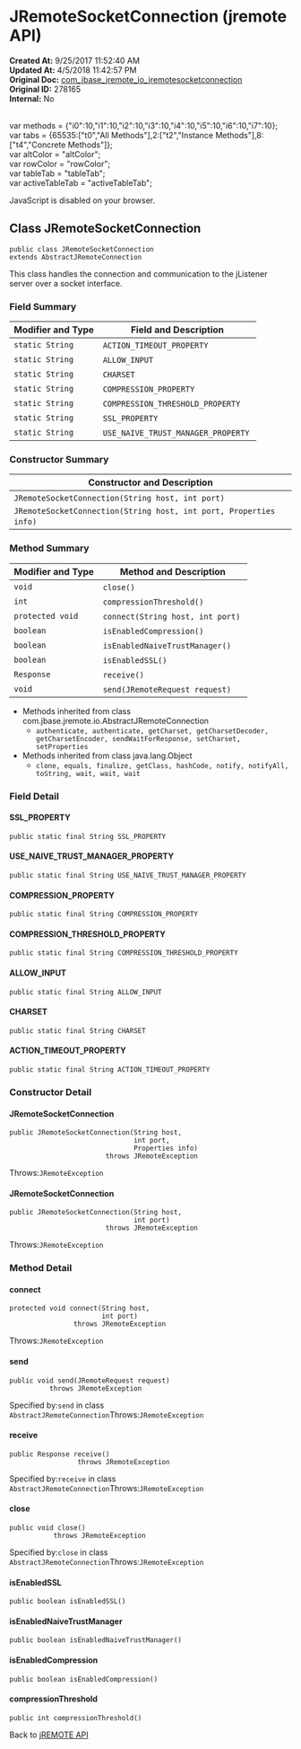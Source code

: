 # JRemoteSocketConnection (jremote API)

**Created At:** 9/25/2017 11:52:40 AM  
**Updated At:** 4/5/2018 11:42:57 PM  
**Original Doc:** [com_jbase_jremote_io_jremotesocketconnection](https://docs.jbase.com/39250-io/com_jbase_jremote_io_jremotesocketconnection)  
**Original ID:** 278165  
**Internal:** No  

<!--<br>    try {<br>        if (location.href.indexOf('is-external=true') == -1) {<br>            parent.document.title="JRemoteSocketConnection (jremote   API)";<br>        }<br>    }<br>    catch(err) {<br>    }<br>//--><br>var methods = {"i0":10,"i1":10,"i2":10,"i3":10,"i4":10,"i5":10,"i6":10,"i7":10};<br>var tabs = {65535:["t0","All Methods"],2:["t2","Instance Methods"],8:["t4","Concrete Methods"]};<br>var altColor = "altColor";<br>var rowColor = "rowColor";<br>var tableTab = "tableTab";<br>var activeTableTab = "activeTableTab";
JavaScript is disabled on your browser.



## Class JRemoteSocketConnection

```
public class JRemoteSocketConnection
extends AbstractJRemoteConnection
```

This class handles the connection and communication to the jListener server over a socket interface.

### Field Summary


| Modifier and Type<br> | Field and Description<br> |
| --- | --- |
| `static String`<br> | `ACTION_TIMEOUT_PROPERTY` <br> |
| `static String`<br> | `ALLOW_INPUT` <br> |
| `static String`<br> | `CHARSET` <br> |
| `static String`<br> | `COMPRESSION_PROPERTY` <br> |
| `static String`<br> | `COMPRESSION_THRESHOLD_PROPERTY` <br> |
| `static String`<br> | `SSL_PROPERTY` <br> |
| `static String`<br> | `USE_NAIVE_TRUST_MANAGER_PROPERTY` <br> |






### Constructor Summary


| Constructor and Description<br> |
| --- |
| `JRemoteSocketConnection(String host, int port)` <br> |
| `JRemoteSocketConnection(String host, int port, Properties info)` <br> |






### Method Summary


| Modifier and Type<br> | Method and Description<br> |
| --- | --- |
| `void`<br> | `close()` <br> |
| `int`<br> | `compressionThreshold()` <br> |
| `protected void`<br> | `connect(String host, int port)` <br> |
| `boolean`<br> | `isEnabledCompression()` <br> |
| `boolean`<br> | `isEnabledNaiveTrustManager()` <br> |
| `boolean`<br> | `isEnabledSSL()` <br> |
| `Response`<br> | `receive()` <br> |
| `void`<br> | `send(JRemoteRequest request)` <br> |


- Methods inherited from class com.jbase.jremote.io.AbstractJRemoteConnection
    - `authenticate, authenticate, getCharset, getCharsetDecoder, getCharsetEncoder, sendWaitForResponse, setCharset, setProperties`
- Methods inherited from class java.lang.Object
    - `clone, equals, finalize, getClass, hashCode, notify, notifyAll, toString, wait, wait, wait`

### Field Detail

#### SSL\_PROPERTY

```
public static final String SSL_PROPERTY
```


#### USE\_NAIVE\_TRUST\_MANAGER\_PROPERTY

```
public static final String USE_NAIVE_TRUST_MANAGER_PROPERTY
```


#### COMPRESSION\_PROPERTY

```
public static final String COMPRESSION_PROPERTY
```


#### COMPRESSION\_THRESHOLD\_PROPERTY

```
public static final String COMPRESSION_THRESHOLD_PROPERTY
```


#### ALLOW\_INPUT

```
public static final String ALLOW_INPUT
```


#### CHARSET

```
public static final String CHARSET
```


#### 


#### ACTION\_TIMEOUT\_PROPERTY

```
public static final String ACTION_TIMEOUT_PROPERTY
```




### 


### Constructor Detail

#### JRemoteSocketConnection

```
public JRemoteSocketConnection(String host,
                               int port,
                               Properties info)
                        throws JRemoteException
```
Throws:`JRemoteException`
#### 


#### JRemoteSocketConnection

```
public JRemoteSocketConnection(String host,
                               int port)
                        throws JRemoteException
```
Throws:`JRemoteException`


### 


### Method Detail

#### connect

```
protected void connect(String host,
                       int port)
                throws JRemoteException
```
Throws:`JRemoteException`
#### 


#### send

```
public void send(JRemoteRequest request)
          throws JRemoteException
```
Specified by:`send` in class `AbstractJRemoteConnection`Throws:`JRemoteException`
#### 


#### receive

```
public Response receive()
                 throws JRemoteException
```
Specified by:`receive` in class `AbstractJRemoteConnection`Throws:`JRemoteException`
#### 


#### close

```
public void close()
           throws JRemoteException
```
Specified by:`close` in class `AbstractJRemoteConnection`Throws:`JRemoteException`
#### 


#### isEnabledSSL

```
public boolean isEnabledSSL()
```

#### 


#### isEnabledNaiveTrustManager

```
public boolean isEnabledNaiveTrustManager()
```

#### 


#### isEnabledCompression

```
public boolean isEnabledCompression()
```

#### 


#### compressionThreshold

```
public int compressionThreshold()
```

Back to [jREMOTE API](com_jbase_jremote_package-summary)


